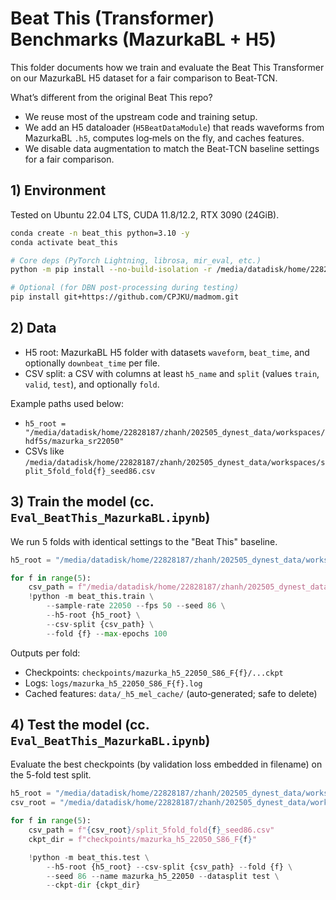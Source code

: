 # Beat This (Transformer) Benchmarks (MazurkaBL + H5)

This folder documents how we train and evaluate the Beat This Transformer on our MazurkaBL H5 dataset for a fair comparison to Beat‑TCN.

What’s different from the original Beat This repo?
- We reuse most of the upstream code and training setup.
- We add an H5 dataloader (`H5BeatDataModule`) that reads waveforms from MazurkaBL `.h5`, computes log‑mels on the fly, and caches features.
- We disable data augmentation to match the Beat‑TCN baseline settings for a fair comparison.

## 1) Environment

Tested on Ubuntu 22.04 LTS, CUDA 11.8/12.2, RTX 3090 (24GiB).

```bash
conda create -n beat_this python=3.10 -y
conda activate beat_this

# Core deps (PyTorch Lightning, librosa, mir_eval, etc.)
python -m pip install --no-build-isolation -r /media/datadisk/home/22828187/zhanh/beat_this/requirements.txt

# Optional (for DBN post-processing during testing)
pip install git+https://github.com/CPJKU/madmom.git
```

## 2) Data

- H5 root: MazurkaBL H5 folder with datasets `waveform`, `beat_time`, and optionally `downbeat_time` per file.
- CSV split: a CSV with columns at least `h5_name` and `split` (values `train`, `valid`, `test`), and optionally `fold`.

Example paths used below:
- `h5_root = "/media/datadisk/home/22828187/zhanh/202505_dynest_data/workspaces/hdf5s/mazurka_sr22050"`
- CSVs like `/media/datadisk/home/22828187/zhanh/202505_dynest_data/workspaces/split_5fold_fold{f}_seed86.csv`

## 3) Train the model (cc. `Eval_BeatThis_MazurkaBL.ipynb`)

We run 5 folds with identical settings to the "Beat This" baseline.

```python
h5_root = "/media/datadisk/home/22828187/zhanh/202505_dynest_data/workspaces/hdf5s/mazurka_sr22050"

for f in range(5):
    csv_path = f"/media/datadisk/home/22828187/zhanh/202505_dynest_data/workspaces/split_5fold_fold{f}_seed86.csv"
    !python -m beat_this.train \
        --sample-rate 22050 --fps 50 --seed 86 \
        --h5-root {h5_root} \
        --csv-split {csv_path} \
        --fold {f} --max-epochs 100
```

Outputs per fold:
- Checkpoints: `checkpoints/mazurka_h5_22050_S86_F{f}/...ckpt`
- Logs: `logs/mazurka_h5_22050_S86_F{f}.log`
- Cached features: `data/_h5_mel_cache/` (auto‑generated; safe to delete)

## 4) Test the model (cc. `Eval_BeatThis_MazurkaBL.ipynb`)

Evaluate the best checkpoints (by validation loss embedded in filename) on the 5-fold test split.

```python
h5_root = "/media/datadisk/home/22828187/zhanh/202505_dynest_data/workspaces/hdf5s/mazurka_sr22050"
csv_root = "/media/datadisk/home/22828187/zhanh/202505_dynest_data/workspaces"

for f in range(5):
    csv_path = f"{csv_root}/split_5fold_fold{f}_seed86.csv"
    ckpt_dir = f"checkpoints/mazurka_h5_22050_S86_F{f}"

    !python -m beat_this.test \
        --h5-root {h5_root} --csv-split {csv_path} --fold {f} \
        --seed 86 --name mazurka_h5_22050 --datasplit test \
        --ckpt-dir {ckpt_dir}
```